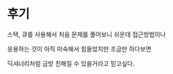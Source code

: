# 후기

스택, 큐를 사용해서 처음 문제를 풀어보니 쉬운데 접근방법이나 

응용하는 것이 아직 미숙해서 힘들었지만 조금만 하다보면 

딕셔너리처럼 금방 친해질 수 있을거라고 믿고싶다.



